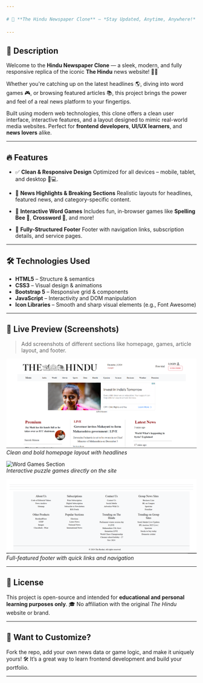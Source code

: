```yaml
---

# 📰 **The Hindu Newspaper Clone** – *Stay Updated, Anytime, Anywhere!* 🌍

---
```


## 📖 Description

Welcome to the **Hindu Newspaper Clone** — a sleek, modern, and fully responsive replica of the iconic **The Hindu** news website! 📱📰

Whether you're catching up on the latest headlines 🌎, diving into word games 🎮, or browsing featured articles 📚, this project brings the power and feel of a real news platform to your fingertips.

Built using modern web technologies, this clone offers a clean user interface, interactive features, and a layout designed to mimic real-world media websites. Perfect for **frontend developers**, **UI/UX learners**, and **news lovers** alike.

---

## 🔥 Features

* ✅ **Clean & Responsive Design**
  Optimized for all devices – mobile, tablet, and desktop 📱💻.

* 📰 **News Highlights & Breaking Sections**
  Realistic layouts for headlines, featured news, and category-specific content.

* 🎯 **Interactive Word Games**
  Includes fun, in-browser games like **Spelling Bee 🐝**, **Crossword 🧩**, and more!

* 📎 **Fully-Structured Footer**
  Footer with navigation links, subscription details, and service pages.

---

## 🛠️ Technologies Used

* **HTML5** – Structure & semantics
* **CSS3** – Visual design & animations
* **Bootstrap 5** – Responsive grid & components
* **JavaScript** – Interactivity and DOM manipulation
* **Icon Libraries** – Smooth and sharp visual elements (e.g., Font Awesome)

---

## 📸 Live Preview (Screenshots)

> Add screenshots of different sections like homepage, games, article layout, and footer.

![Homepage](images/news.png)  
*Clean and bold homepage layout with headlines*

![Word Games Section](images/game.png)  
*Interactive puzzle games directly on the site*

![Footer](images/footer.png)  
*Full-featured footer with quick links and navigation*


---

## 📄 License

This project is open-source and intended for **educational and personal learning purposes only**. 🎓
No affiliation with the original *The Hindu* website or brand.

---

## 🚀 Want to Customize?

Fork the repo, add your own news data or game logic, and make it uniquely yours! 🛠️
It’s a great way to learn frontend development and build your portfolio.

---
